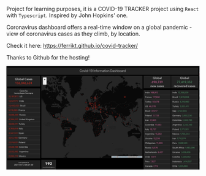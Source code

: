 Project for learning purposes, it is a COVID-19 TRACKER project using `React` with `Typescript`. Inspired by John Hopkins' one.

Coronavirus dashboard offers a real-time window on a global pandemic - view of coronavirus cases as they climb, by location.



Check it here: https://ferrikt.github.io/covid-tracker/

Thanks to Github for the hosting!

<a href="https://ferrikt.github.io/covid-tracker/" target="_blank">
    <img src="./public/dashboard.png">
</a>
